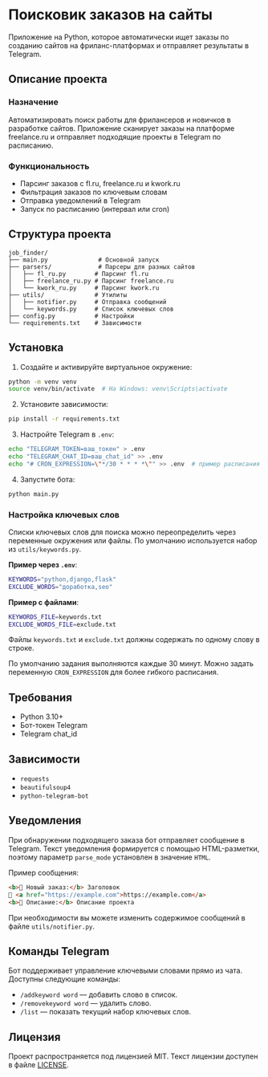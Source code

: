 # Поисковик заказов на сайты

Приложение на Python, которое автоматически ищет заказы по созданию сайтов на фриланс-платформах и отправляет результаты в Telegram.

## Описание проекта

### Назначение

Автоматизировать поиск работы для фрилансеров и новичков в разработке сайтов. Приложение сканирует заказы на платформе freelance.ru и отправляет подходящие проекты в Telegram по расписанию.

### Функциональность

- Парсинг заказов с fl.ru, freelance.ru и kwork.ru
- Фильтрация заказов по ключевым словам
- Отправка уведомлений в Telegram
- Запуск по расписанию (интервал или cron)

## Структура проекта

```
job_finder/
├── main.py              # Основной запуск
├── parsers/             # Парсеры для разных сайтов
│   ├── fl_ru.py        # Парсинг fl.ru
│   ├── freelance_ru.py # Парсинг freelance.ru
│   └── kwork_ru.py     # Парсинг kwork.ru
├── utils/              # Утилиты
│   ├── notifier.py     # Отправка сообщений
│   └── keywords.py     # Список ключевых слов
├── config.py           # Настройки
└── requirements.txt    # Зависимости
```

## Установка

1. Создайте и активируйте виртуальное окружение:
```bash
python -m venv venv
source venv/bin/activate  # На Windows: venv\Scripts\activate
```

2. Установите зависимости:
```bash
pip install -r requirements.txt
```

3. Настройте Telegram в `.env`:
```bash
echo "TELEGRAM_TOKEN=ваш_токен" > .env
echo "TELEGRAM_CHAT_ID=ваш_chat_id" >> .env
echo "# CRON_EXPRESSION=\"*/30 * * * *\"" >> .env  # пример расписания
```

4. Запустите бота:
```bash
python main.py
```

### Настройка ключевых слов

Списки ключевых слов для поиска можно переопределить через переменные окружения
или файлы. По умолчанию используется набор из `utils/keywords.py`.

**Пример через `.env`**:

```bash
KEYWORDS="python,django,flask"
EXCLUDE_WORDS="доработка,seo"
```

**Пример с файлами**:

```bash
KEYWORDS_FILE=keywords.txt
EXCLUDE_WORDS_FILE=exclude.txt
```

Файлы `keywords.txt` и `exclude.txt` должны содержать по одному слову в строке.

По умолчанию задания выполняются каждые 30 минут. Можно задать переменную
`CRON_EXPRESSION` для более гибкого расписания.

## Требования

- Python 3.10+
- Бот-токен Telegram
- Telegram chat_id

## Зависимости

- `requests`
- `beautifulsoup4`
- `python-telegram-bot`

## Уведомления

При обнаружении подходящего заказа бот отправляет сообщение в Telegram.
Текст уведомления формируется с помощью HTML-разметки, поэтому параметр
`parse_mode` установлен в значение `HTML`.

Пример сообщения:

```html
<b>🔹 Новый заказ:</b> Заголовок
🔗 <a href="https://example.com">https://example.com</a>
<b>📝 Описание:</b> Описание проекта
```

При необходимости вы можете изменить содержимое сообщений в файле
`utils/notifier.py`.

## Команды Telegram

Бот поддерживает управление ключевыми словами прямо из чата.
Доступны следующие команды:

- `/addkeyword word` — добавить слово в список.
- `/removekeyword word` — удалить слово.
- `/list` — показать текущий набор ключевых слов.

## Лицензия

Проект распространяется под лицензией MIT. Текст лицензии доступен в файле [LICENSE](LICENSE).

